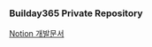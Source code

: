 ### Builday365 Private Repository

[Notion 개발문서](https://www.notion.so/Phase-1-Google-login-GPS-Google-Time-line-938af1c8b69e4a1698a4de8ce8bf3bd6)
